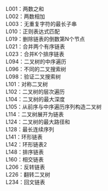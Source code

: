 L001：两数之和  
L002：两数相加  
L003：无重复字符的最长子串  
L010：正则表达式匹配  
L019：删除链表的倒数第N个节点  
L021：合并两个有序链表  
L023：合并K个排序链表  
L094：二叉树的中序遍历  
L096：不同的二叉搜索树  
L098：验证二叉搜索树  
L101：对称二叉树  
L102：二叉树的层次遍历  
L104：二叉树的最大深度  
L105：从前序与中序遍历序列构造二叉树  
L114：二叉树展开为链表  
L124：二叉树的最大路径和  
L128：最长连续序列  
L141：环形链表  
L142：环形链表2  
L148：排序链表  
L160：相交链表  
L206：反转链表  
L226：翻转二叉树  
L234：回文链表  


